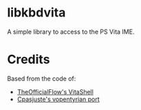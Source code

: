 # libkbdvita

A simple library to access to the PS Vita IME.

Credits
=======

Based from the code of:
* [TheOfficialFlow's VitaShell](https://github.com/TheOfficialFloW/VitaShell)
* [Cpasjuste's vopentyrian port](https://github.com/Cpasjuste/vopentyrian)
